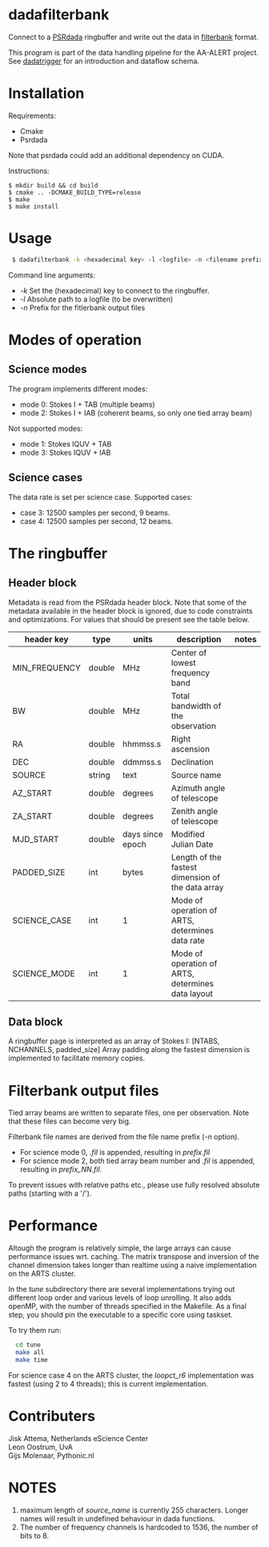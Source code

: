 # dadafilterbank

Connect to a [PSRdada](http://psrdada.sourceforge.net/) ringbuffer and write out the data
in [filterbank](http://sigproc.sourceforge.net/) format.

This program is part of the data handling pipeline for the AA-ALERT project.
See [dadatrigger](https://github.com/AA-ALERT/dadatrigger) for an introduction and dataflow schema.

# Installation

Requirements:
 * Cmake
 * Psrdada

Note that psrdada could add an additional dependency on CUDA.
 
 Instructions:
 
```
$ mkdir build && cd build
$ cmake .. -DCMAKE_BUILD_TYPE=release
$ make
$ make install

```

# Usage

```bash
 $ dadafilterbank -k <hexadecimal key> -l <logfile> -n <filename prefix for dumps>
```

Command line arguments:
 * *-k* Set the (hexadecimal) key to connect to the ringbuffer.
 * *-l* Absolute path to a logfile (to be overwritten)
 * *-n* Prefix for the fitlerbank output files

# Modes of operation

## Science modes

The program implements different modes:
- mode 0: Stokes I + TAB (multiple beams)
- mode 2: Stokes I + IAB (coherent beams, so only one tied array beam)

Not supported modes:
- mode 1: Stokes IQUV + TAB
- mode 3: Stokes IQUV + IAB


## Science cases

The data rate is set per science case.
Supported cases:
- case 3: 12500 samples per second, 9 beams.
- case 4: 12500 samples per second, 12 beams.


# The ringbuffer

## Header block

Metadata is read from the PSRdada header block.
Note that some of the metadata available in the header block is ignored, due to code constraints and optimizations.
For values that should be present see the table below.

|header key      | type   | units            | description                                       | notes |
|----------------|--------|------------------|---------------------------------------------------|-------|
| MIN\_FREQUENCY | double | MHz              | Center of lowest frequency band                   |       |
| BW             | double | MHz              | Total bandwidth of the observation                |       |
| RA             | double | hhmmss.s         | Right ascension                                   |       |
| DEC            | double | ddmmss.s         | Declination                                       |       |
| SOURCE         | string | text             | Source name                                       |       |
| AZ\_START      | double | degrees          | Azimuth angle of telescope                        |       |
| ZA\_START      | double | degrees          | Zenith angle of telescope                         |       |
| MJD\_START     | double | days since epoch | Modified Julian Date                              |       |
| PADDED\_SIZE   | int    | bytes            | Length of the fastest dimension of the data array |       |
| SCIENCE\_CASE  | int    | 1                | Mode of operation of ARTS, determines data rate   |       |
| SCIENCE\_MODE  | int    | 1                | Mode of operation of ARTS, determines data layout |       |


## Data block

A ringbuffer page is interpreted as an array of Stokes I: [NTABS, NCHANNELS, padded\_size]
Array padding along the fastest dimension is implemented to facilitate memory copies.

# Filterbank output files

Tied array beams are written to separate files, one per observation.
Note that these files can become very big.

Filterbank file names are derived from the file name prefix (*-n* option).
- For science mode 0, *.fil* is appended, resulting in *prefix.fil*
- For science mode 2, both tied array beam number and *.fil* is appended, resulting in *prefix_NN.fil*.

To prevent issues with relative paths etc., please use fully resolved absolute paths (starting with a '/').

# Performance

Altough the program is relatively simple, the large arrays can cause performance issues wrt. caching.
The matrix transpose and inversion of the channel dimension takes longer than realtime using a naive implementation on the ARTS cluster.

In the *tune* subdirectory there are several implementations trying out different loop order and various levels of loop unrolling.
It also adds openMP, with the number of threads specified in the Makefile.
As a final step, you should pin the executable to a specific core using taskset.

To try them run:
```bash
  cd tune
  make all
  make time
```

For science case 4 on the ARTS cluster, the *loopct_r6* implementation was fastest (using 2 to 4 threads); this is current implementation.

# Contributers

Jisk Attema, Netherlands eScience Center  
Leon Oostrum, UvA  
Gijs Molenaar, Pythonic.nl

# NOTES

1. maximum length of *source_name* is currently 255 characters. Longer names will result in undefined behaviour in dada functions.
2. The number of frequency channels is hardcoded to 1536, the number of bits to 8.
